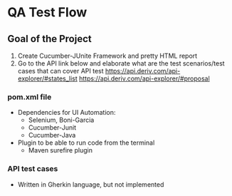 # QA Test Flow
## Goal of the Project

1. Create Cucumber-JUnite Framework and pretty HTML report
2. Go to the API link below and elaborate what are the test scenarios/test cases that can cover API test
    https://api.deriv.com/api-explorer/#states_list
    https://api.deriv.com/api-explorer/#proposal

### pom.xml file
* Dependencies for UI Automation:
  - Selenium, Boni-Garcia
  - Cucumber-Junit
  - Cucumber-Java
* Plugin to be able to run code from the terminal
    - Maven surefire plugin

### API test cases
* Written in Gherkin language, but not implemented

